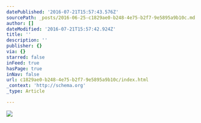 ```yaml
---
datePublished: '2016-07-21T15:57:43.576Z'
sourcePath: _posts/2016-06-25-c1829ae0-b248-4e75-b2f7-9e5895a9b10c.md
author: []
dateModified: '2016-07-21T15:57:42.924Z'
title: ''
description: ''
publisher: {}
via: {}
starred: false
inFeed: true
hasPage: true
inNav: false
url: c1829ae0-b248-4e75-b2f7-9e5895a9b10c/index.html
_context: 'http://schema.org'
_type: Article

---
```

![](https://the-grid-user-content.s3-us-west-2.amazonaws.com/3c776f02-8f7d-4b0d-b120-433a7dcd1e26.jpg)